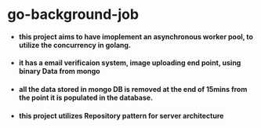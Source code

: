 # go-background-job

- #### this project aims to have imoplement an **asynchronous worker pool**, to utilize the concurrency in golang.
- #### it has a **email verificaion system**, **image uploading end point**, using binary Data from mongo
- #### all the data stored in mongo DB **is removed** at the end of 15mins from the point it is populated in the database.
- #### this project utilizes **Repository pattern** for server architecture

